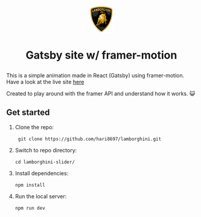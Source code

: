<p align="center">

<a href="https://lamborghini-slide.vercel.app/">

<img alt="Lamborghini"  src="src/images/lamborghini/logo.svg"  width="60" />

</a>

</p>

<h1 align="center">

Gatsby site w/ framer-motion

</h1>

This is a simple animation made in React (Gatsby) using framer-motion.
Have a look at the live site [here](https://lamborghini-slide.vercel.app/)

Created to play around with the framer API and understand how it works. 😺

## Get started

1.  Clone the repo:

         git clone https://github.com/hari8697/lamborghini.git

2.  Switch to repo directory:

        cd lamborghini-slider/

3.  Install dependencies:

        npm install

4.  Run the local server:

        npm run dev

